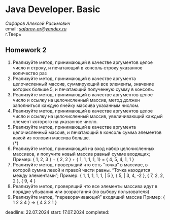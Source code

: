 # Java Developer. Basic  

_Сафаров Алексей Расимович_  
email: *safarov-ar@yandex.ru*  
г.Тверь
## Homework 2

1. Реализуйте метод, принимающий в качестве аргументов целое число и строку, и печатающий в консоль строку указанное количество раз
2. Реализуйте метод, принимающий в качестве аргумента целочисленный массив, суммирующий все элементы, значение которых больше 5, и печатающий полученную сумму в консоль.
3. Реализуйте метод, принимающий в качестве аргументов целое число и ссылку на целочисленный массив, метод должен заполниться каждую ячейку массива указанным числом.
4. Реализуйте метод, принимающий в качестве аргументов целое число и ссылку на целочисленный массив, увеличивающий каждый элемент которого на указанное число.
5. Реализуйте метод, принимающий в качестве аргумента целочисленный массив, и печатающий в консоль сумма элементов какой из половин массива больше.  
(*)  
6. Реализуйте метод, принимающий на вход набор целочисленных массивов, и получите новый массив равный сумме входящих;
    Пример: { 1, 2, 3 }
           + { 2, 2 }
           + { 1, 1, 1, 1, 1}
           = { 4, 5, 4, 1, 1 }
7. Реализуйте метод, проверящий что есть  “точка” в массиве, в которой сумма левой и правой части равны. “Точка находится между элементами”;
    Пример: { 1, 1, 1, 1, 1, | 5 }, { 5, | 3, 4, -2 }, { 7, 2, 2, 2 }, { 9, 4 }
8. Реализуйте метод, проверящий что все элементы массива идут в порядке  убывания или возрастания (по выбору пользователя)
9. Реализуйте метод, “переворачиваюций” входящий массив
    Пример: { 1 2 3 4 } => { 4 3 2 1 }

deadline: 22.07.2024
start: 17.07.2024
completed: 
